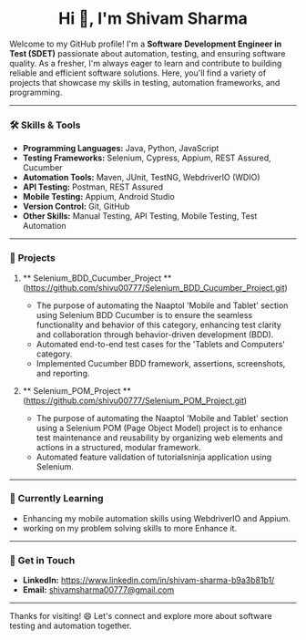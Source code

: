 <h1 align="center">Hi 👋, I'm Shivam Sharma</h1>

Welcome to my GitHub profile! I'm a **Software Development Engineer in Test (SDET)** passionate about automation, testing, and ensuring software quality. As a fresher, I'm always eager to learn and contribute to building reliable and efficient software solutions. Here, you'll find a variety of projects that showcase my skills in testing, automation frameworks, and programming.

---

### 🛠️ **Skills & Tools**
- **Programming Languages:** Java, Python, JavaScript
- **Testing Frameworks:** Selenium, Cypress, Appium, REST Assured, Cucumber
- **Automation Tools:** Maven, JUnit, TestNG, WebdriverIO (WDIO)
- **API Testing:** Postman, REST Assured
- **Mobile Testing:** Appium, Android Studio
- **Version Control:** Git, GitHub
- **Other Skills:** Manual Testing, API Testing, Mobile Testing, Test Automation

---

### 🌟 **Projects**
1. ** Selenium_BDD_Cucumber_Project ** (https://github.com/shivu00777/Selenium_BDD_Cucumber_Project.git)
     - The purpose of automating the Naaptol 'Mobile and Tablet' section using Selenium BDD Cucumber is to ensure the seamless functionality and behavior of this category, enhancing test          clarity and collaboration through behavior-driven development (BDD).
   - Automated end-to-end test cases for the 'Tablets and Computers' category.
   - Implemented Cucumber BDD framework, assertions, screenshots, and reporting.

3. ** Selenium_POM_Project ** (https://github.com/shivu00777/Selenium_POM_Project.git)
   - The purpose of automating the Naaptol 'Mobile and Tablet' section using a Selenium POM (Page Object Model) project is to enhance test maintenance and reusability by organizing web elements and actions in a structured, modular framework. 
   - Automated feature validation of tutorialsninja application using Selenium.


---

### 🌱 **Currently Learning**
- Enhancing my mobile automation skills using WebdriverIO and Appium.
- working on my problem solving skills to more Enhance it.

---

### 💬 **Get in Touch**
- **LinkedIn:** https://www.linkedin.com/in/shivam-sharma-b9a3b81b1/
- **Email:** shivamsharma00777@gmail.com

---

Thanks for visiting! 😄 Let's connect and explore more about software testing and automation together.
